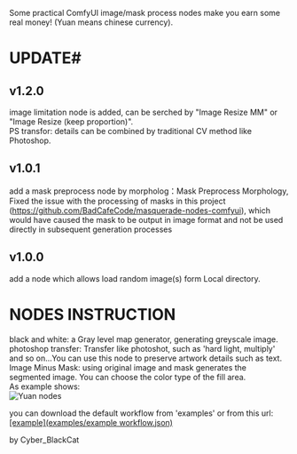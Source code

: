 Some practical ComfyUI image/mask process nodes make you earn some real money! (Yuan means chinese currency).     


# UPDATE#  
## v1.2.0   
image limitation node is added, can be serched by "Image Resize MM" or "Image Resize (keep proportion)".       
PS transfor: details can be combined by traditional CV method like Photoshop.      
## v1.0.1  
add a mask preprocess node by morpholog：Mask Preprocess Morphology,    
Fixed the issue with the processing of masks in this project (https://github.com/BadCafeCode/masquerade-nodes-comfyui), which would have caused the mask to be output in image format and not be used directly in subsequent generation processes    

## v1.0.0   
add a node which allows load random image(s) form Local directory.     

# NODES INSTRUCTION     

black and white: a Gray level map generator, generating greyscale image.    
photoshop transfer: Transfer like photoshot, such as 'hard light, multiply' and so on...You can use this node to preserve artwork details such as text.    
Image Minus Mask: using original image and mask generates the segmented image. You can choose the color type of the fill area.     
As example shows:    
![Yuan nodes](https://github.com/user-attachments/assets/873565b0-5c3c-4e2a-96c7-ea03aa85f288)


you can download the default workflow from 'examples' or from this url:    
[[example](examples/example workflow.json)](https://github.com/Cyber-BlackCat/ComfyUI-MoneyMaker/blob/main/examples/example%20workflow.json)


by Cyber_BlackCat
